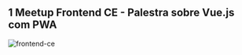 ## 1 Meetup Frontend CE - Palestra sobre Vue.js com PWA
![frontend-ce](https://secure.meetupstatic.com/photos/event/3/d/3/6/600_476355670.jpeg)
